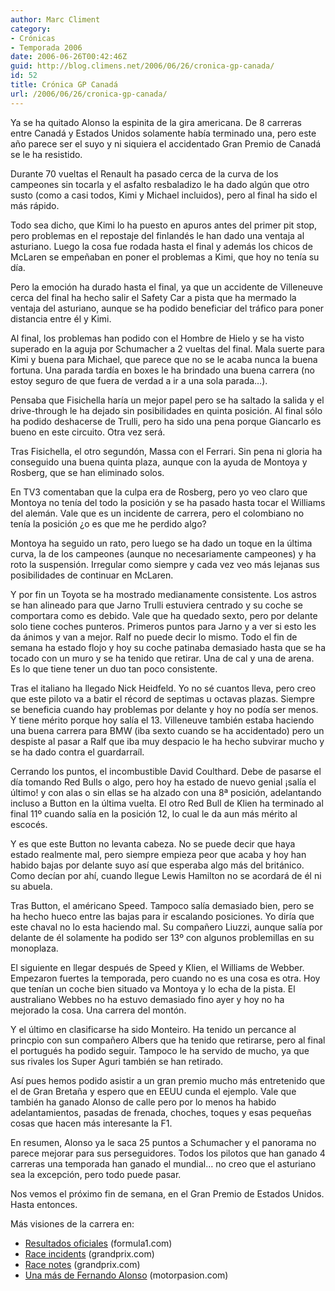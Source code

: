 ```yaml
---
author: Marc Climent
category:
- Crónicas
- Temporada 2006
date: 2006-06-26T00:42:46Z
guid: http://blog.climens.net/2006/06/26/cronica-gp-canada/
id: 52
title: Crónica GP Canadá
url: /2006/06/26/cronica-gp-canada/
---
```


Ya se ha quitado Alonso la espinita de la gira americana. De 8 carreras entre Canadá y Estados Unidos solamente había terminado una, pero este año parece ser el suyo y ni siquiera el accidentado Gran Premio de Canadá se le ha resistido.

Durante 70 vueltas el Renault ha pasado cerca de la curva de los campeones sin tocarla y el asfalto resbaladizo le ha dado algún que otro susto (como a casi todos, Kimi y Michael incluidos), pero al final ha sido el más rápido.

Todo sea dicho, que Kimi lo ha puesto en apuros antes del primer pit stop, pero problemas en el repostaje del finlandés le han dado una ventaja al asturiano. Luego la cosa fue rodada hasta el final y además los chicos de McLaren se empeñaban en poner el problemas a Kimi, que hoy no tenía su día.

Pero la emoción ha durado hasta el final, ya que un accidente de Villeneuve cerca del final ha hecho salir el Safety Car a pista que ha mermado la ventaja del asturiano, aunque se ha podido beneficiar del tráfico para poner distancia entre él y Kimi.

Al final, los problemas han podido con el Hombre de Hielo y se ha visto superado en la aguja por Schumacher a 2 vueltas del final. Mala suerte para Kimi y buena para Michael, que parece que no se le acaba nunca la buena fortuna. Una parada tardía en boxes le ha brindado una buena carrera (no estoy seguro de que fuera de verdad a ir a una sola parada&#8230;).

Pensaba que Fisichella haría un mejor papel pero se ha saltado la salida y el drive-through le ha dejado sin posibilidades en quinta posición. Al final sólo ha podido deshacerse de Trulli, pero ha sido una pena porque Giancarlo es bueno en este circuito. Otra vez será.

Tras Fisichella, el otro segundón, Massa con el Ferrari. Sin pena ni gloria ha conseguido una buena quinta plaza, aunque con la ayuda de Montoya y Rosberg, que se han eliminado solos.

En TV3 comentaban que la culpa era de Rosberg, pero yo veo claro que Montoya no tenía del todo la posición y se ha pasado hasta tocar el Williams del alemán. Vale que es un incidente de carrera, pero el colombiano no tenía la posición ¿o es que me he perdido algo?

Montoya ha seguido un rato, pero luego se ha dado un toque en la última curva, la de los campeones (aunque no necesariamente campeones) y ha roto la suspensión. Irregular como siempre y cada vez veo más lejanas sus posibilidades de continuar en McLaren.

Y por fin un Toyota se ha mostrado medianamente consistente. Los astros se han alineado para que Jarno Trulli estuviera centrado y su coche se comportara como es debido. Vale que ha quedado sexto, pero por delante solo tiene coches punteros. Primeros puntos para Jarno y a ver si esto les da ánimos y van a mejor. Ralf no puede decir lo mismo. Todo el fin de semana ha estado flojo y hoy su coche patinaba demasiado hasta que se ha tocado con un muro y se ha tenido que retirar. Una de cal y una de arena. Es lo que tiene tener un duo tan poco consistente.

Tras el italiano ha llegado Nick Heidfeld. Yo no sé cuantos lleva, pero creo que este piloto va a batir el récord de septimas u octavas plazas. Siempre se beneficia cuando hay problemas por delante y hoy no podía ser menos. Y tiene mérito porque hoy salía el 13. Villeneuve también estaba haciendo una buena carrera para BMW (iba sexto cuando se ha accidentado) pero un despiste al pasar a Ralf que iba muy despacio le ha hecho subvirar mucho y se ha dado contra el guardarraíl.

Cerrando los puntos, el incombustible David Coulthard. Debe de pasarse el día tomando Red Bulls o algo, pero hoy ha estado de nuevo genial ¡salía el último! y con alas o sin ellas se ha alzado con una 8ª posición, adelantando incluso a Button en la última vuelta. El otro Red Bull de Klien ha terminado al final 11º cuando salía en la posición 12, lo cual le da aun más mérito al escocés.
  
Y es que este Button no levanta cabeza. No se puede decir que haya estado realmente mal, pero siempre empieza peor que acaba y hoy han habido bajas por delante suyo así que esperaba algo más del británico. Como decían por ahí, cuando llegue Lewis Hamilton no se acordará de él ni su abuela.

Tras Button, el américano Speed. Tampoco salía demasiado bien, pero se ha hecho hueco entre las bajas para ir escalando posiciones. Yo diría que este chaval no lo esta haciendo mal. Su compañero Liuzzi, aunque salía por delante de él solamente ha podido ser 13º con algunos problemillas en su monoplaza.

El siguiente en llegar después de Speed y Klien, el Williams de Webber. Empezaron fuertes la temporada, pero cuando no es una cosa es otra. Hoy que tenían un coche bien situado va Montoya y lo echa de la pista. El australiano Webbes no ha estuvo demasiado fino ayer y hoy no ha mejorado la cosa. Una carrera del montón.

Y el último en clasificarse ha sido Monteiro. Ha tenido un percance al princpio con sun compañero Albers que ha tenido que retirarse, pero al final el portugués ha podido seguir. Tampoco le ha servido de mucho, ya que sus rivales los Super Aguri también se han retirado.

Así pues hemos podido asistir a un gran premio mucho más entretenido que el de Gran Bretaña y espero que en EEUU cunda el ejemplo. Vale que también ha ganado Alonso de calle pero por lo menos ha habido adelantamientos, pasadas de frenada, choches, toques y esas pequeñas cosas que hacen más interesante la F1.

En resumen, Alonso ya le saca 25 puntos a Schumacher y el panorama no parece mejorar para sus perseguidores. Todos los pilotos que han ganado 4 carreras una temporada han ganado el mundial&#8230; no creo que el asturiano sea la excepción, pero todo puede pasar.

Nos vemos el próximo fin de semana, en el Gran Premio de Estados Unidos. Hasta entonces.

Más visiones de la carrera en:

  * [Resultados oficiales](http://www.formula1.com/results/season/2006/759/) (formula1.com)
  * [Race incidents](http://www.grandprix.com/race/r759raceincidents.html) (grandprix.com)
  * [Race notes](http://www.grandprix.com/race/r759racenotes.html) (grandprix.com)
  * [Una más de Fernando Alonso](http://www.motorpasion.com/archivos/2006/06/25-una-mas-de-fernando-alonso.php) (motorpasion.com)
